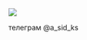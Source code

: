 <img src="https://ic.pics.livejournal.com/vetitum/11965098/117498/117498_original.jpg">

телеграм @a_sid_ks
